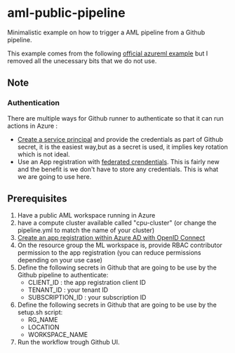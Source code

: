 # aml-public-pipeline

Minimalistic example on how to trigger a AML pipeline from a Github pipeline.

This example comes from the following [official azureml example](https://github.com/Azure/azureml-examples/blob/main/.github/workflows/cli-jobs-pipelines-nyc-taxi-pipeline.yml) but I removed all the unecessary bits that we do not use.

## Note 

### Authentication

There are multiple ways for Github runner to authenticate so that it can run actions in Azure : 
- [Create a service principal](https://learn.microsoft.com/en-us/azure/developer/github/connect-from-azure?tabs=azure-portal%2Cwindows#use-the-azure-login-action-with-a-service-principal-secret) and provide the credentials as part of Github secret, it is the easiest way,but as a secret is used, it implies key rotation which is not ideal.
- Use an App registration with [federated crendentials](https://learn.microsoft.com/en-us/azure/developer/github/connect-from-azure?tabs=azure-portal%2Cwindows#use-the-azure-login-action-with-openid-connect). This is fairly new and the benefit is we don't have to store any credentials. This is what we are going to use here.

## Prerequisites

1. Have a public AML workspace running in Azure
1. have a compute cluster available called "cpu-cluster" (or change the pipeline.yml to match the name of your cluster)
1. [Create an app registration within Azure AD with OpenID Connect](https://learn.microsoft.com/en-us/azure/developer/github/connect-from-azure?tabs=azure-portal%2Cwindows#use-the-azure-login-action-with-openid-connect)
1. On the resource group the ML workspace is, provide RBAC contributor permission to the app registration (you can reduce permissions depending on your use case)
1. Define the following secrets in Github that are going to be use by the Github pipeline to authenticate: 
   - CLIENT_ID : the app registration client ID
   - TENANT_ID : your tenant ID
   - SUBSCRIPTION_ID : your subscription ID
1. Define the following secrets in Github that are going to be use by the setup.sh script: 
   - RG_NAME
   - LOCATION
   - WORKSPACE_NAME
1. Run the workflow trough Github UI.

